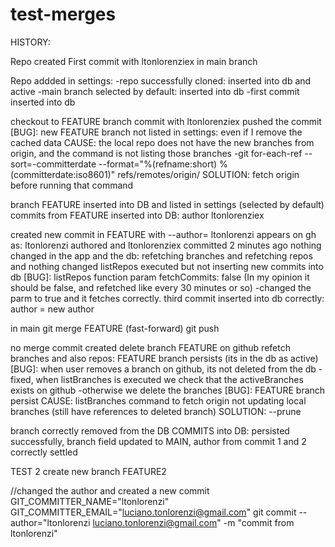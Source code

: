 # test-merges


HISTORY:

Repo created
First commit with ltonlorenziex in main branch

Repo addded in settings:
    -repo successfully cloned: inserted into db and active
    -main branch selected by default: inserted into db
    -first commit inserted into db

checkout to FEATURE branch
commit with ltonlorenziex
pushed the commit
[BUG]: new FEATURE branch not listed in settings: even if I remove the cached data
    CAUSE: the local repo does not have the new branches from origin, and the command is not listing those branches
        -git for-each-ref --sort=-committerdate --format="%(refname:short) %(committerdate:iso8601)" refs/remotes/origin/
    SOLUTION: fetch origin before running that command

branch FEATURE inserted into DB and listed in settings (selected by default)
commits from FEATURE inserted into DB: author ltonlorenziex

created new commit in FEATURE with --author= ltonlorenzi
appears on gh as: ltonlorenzi authored and ltonlorenziex committed 2 minutes ago
nothing changed in the app and the db: refetching branches and refetching repos and nothing changed
listRepos executed but not inserting new commits into db
[BUG]: listRepos function param fetchCommits: false (In my opinion it should be false, and refetched like every 30 minutes or so)
    -changed the parm to true and it fetches correctly.
third commit inserted into db correctly: author = new author

in main
git merge FEATURE (fast-forward)
git push

no merge commit created
delete branch FEATURE on github
refetch branches and also repos: FEATURE branch persists (its in the db as active)
[BUG]: when user removes a branch on github, its not deleted from the db
    -fixed, when listBranches is executed we check that the activeBranches exists on github
    -otherwise we delete the branches
[BUG]: FEATURE branch persist
    CAUSE: listBranches command to fetch origin not updating local branches (still have references to deleted branch)
    SOLUTION: --prune

branch correctly removed from the DB
COMMITS into DB: persisted successfully, branch field updated to MAIN, author from commit 1 and 2 correctly settled


TEST 2
create new branch FEATURE2

//changed the author and created a new commit
GIT_COMMITTER_NAME="ltonlorenzi"
GIT_COMMITTER_EMAIL="luciano.tonlorenzi@gmail.com" git commit --author="ltonlorenzi <luciano.tonlorenzi@gmail.com>" -m "commit from ltonlorenzi"

